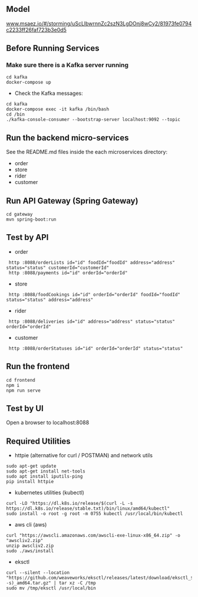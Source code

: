 # 

## Model
www.msaez.io/#/storming/uScLlbwrnnZc2szN3LgDOnj8wCy2/81973fe0794c2233ff26faf723b3e0d5

## Before Running Services
### Make sure there is a Kafka server running
```
cd kafka
docker-compose up
```
- Check the Kafka messages:
```
cd kafka
docker-compose exec -it kafka /bin/bash
cd /bin
./kafka-console-consumer --bootstrap-server localhost:9092 --topic 
```

## Run the backend micro-services
See the README.md files inside the each microservices directory:

- order
- store
- rider
- customer


## Run API Gateway (Spring Gateway)
```
cd gateway
mvn spring-boot:run
```

## Test by API
- order
```
 http :8088/orderLists id="id" foodId="foodId" address="address" status="status" customerId="customerId" 
 http :8088/payments id="id" orderId="orderId" 
```
- store
```
 http :8088/foodCookings id="id" orderId="orderId" foodId="foodId" status="status" address="address" 
```
- rider
```
 http :8088/deliveries id="id" address="address" status="status" orderId="orderId" 
```
- customer
```
 http :8088/orderStatuses id="id" orderId="orderId" status="status" 
```


## Run the frontend
```
cd frontend
npm i
npm run serve
```

## Test by UI
Open a browser to localhost:8088

## Required Utilities

- httpie (alternative for curl / POSTMAN) and network utils
```
sudo apt-get update
sudo apt-get install net-tools
sudo apt install iputils-ping
pip install httpie
```

- kubernetes utilities (kubectl)
```
curl -LO "https://dl.k8s.io/release/$(curl -L -s https://dl.k8s.io/release/stable.txt)/bin/linux/amd64/kubectl"
sudo install -o root -g root -m 0755 kubectl /usr/local/bin/kubectl
```

- aws cli (aws)
```
curl "https://awscli.amazonaws.com/awscli-exe-linux-x86_64.zip" -o "awscliv2.zip"
unzip awscliv2.zip
sudo ./aws/install
```

- eksctl 
```
curl --silent --location "https://github.com/weaveworks/eksctl/releases/latest/download/eksctl_$(uname -s)_amd64.tar.gz" | tar xz -C /tmp
sudo mv /tmp/eksctl /usr/local/bin
```


